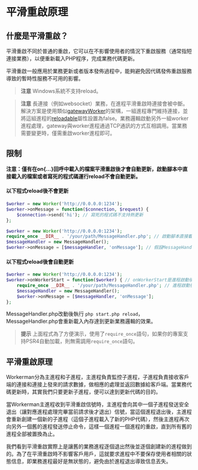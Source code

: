 # 平滑重啟原理
## 什麼是平滑重啟？

平滑重啟不同於普通的重啟，它可以在不影響使用者的情況下重啟服務（通常指短連接業務），以便重新載入PHP程序，完成業務代碼更新。

平滑重啟一般應用於業務更新或者版本發佈過程中，能夠避免因代碼發佈重啟服務導致的暫時性服務不可用的影響。

> **注意**
> Windows系統不支持reload。

> **注意**
> 長連接（例如websocket）業務，在進程平滑重啟時連接會被中斷。解決方案是使用類似[gatewayWorker](https://www.workerman.net/doc/gateway-worker)的架構，一組進程專門維持連接，並將這組進程的[reloadable](../worker/reloadable.md)屬性設置為false。業務邏輯啟動另外一組worker進程處理，gateway與worker進程通過TCP通訊的方式互相調用。當業務需要變更時，僅需重啟worker進程即可。

## 限制
**注意：僅有在on{...}回呼中載入的檔案平滑重啟後才會自動更新，啟動腳本中直接載入的檔案或者寫死的程式碼運行reload不會自動更新。**

#### 以下程式reload後不會更新
```php
$worker = new Worker('http://0.0.0.0:1234');
$worker->onMessage = function($connection, $request) {
    $connection->send('hi'); // 寫死的程式碼不支持熱更新
};
```

```php
$worker = new Worker('http://0.0.0.0:1234');
require_once __DIR__ . '/your/path/MessageHandler.php'; // 啟動腳本直接載入的檔案不支持熱更新
$messageHandler = new MessageHandler();
$worker->onMessage = [$messageHandler, 'onMessage']; // 假設MessageHandler類裡有一個onMessage方法
```

#### 以下程式reload後會自動更新
```php
$worker = new Worker('http://0.0.0.0:1234');
$worker->onWorkerStart = function($worker) { // onWorkerStart是進程啟動後觸發的回呼
    require_once __DIR__ . '/your/path/MessageHandler.php'; // 進程啟動後載入的檔案支持熱更新
    $messageHandler = new MessageHandler();
    $worker->onMessage = [$messageHandler, 'onMessage'];
};
```
MessageHandler.php改動後執行 `php start.php reload`，MessageHandler.php會重新載入內存達到更新業務邏輯的效果。

> **提示**
> 上面程式為了方便演示，使用了`require_once`語句，如果你的專案支持PSR4自動加載，則無需調用`require_once`語句。

## 平滑重啟原理

Workerman分為主進程和子進程，主進程負責監控子進程，子進程負責接收客戶端的連接和連接上發來的請求數據，做相應的處理並返回數據給客戶端。當業務代碼更新時，其實我們只要更新子進程，便可以達到更新代碼的目的。

當Workerman主進程收到平滑重啟信號時，主進程會向其中一個子進程發送安全退出（讓對應進程處理完畢當前請求後才退出）信號，當這個進程退出後，主進程會重新創建一個新的子進程（這個子進程載入了新的PHP代碼），然後主進程再次向另外一個舊的進程發送停止命令，這樣一個進程一個進程的重啟，直到所有舊的進程全部被置換為止。

我們看到平滑重啟實際上是讓舊的業務進程逐個退出然後並逐個創建新的進程做到的。為了在平滑重啟時不影響客戶用戶，這就要求進程中不要保存使用者相關的狀態信息，即業務進程最好是無狀態的，避免由於進程退出導致信息丟失。
